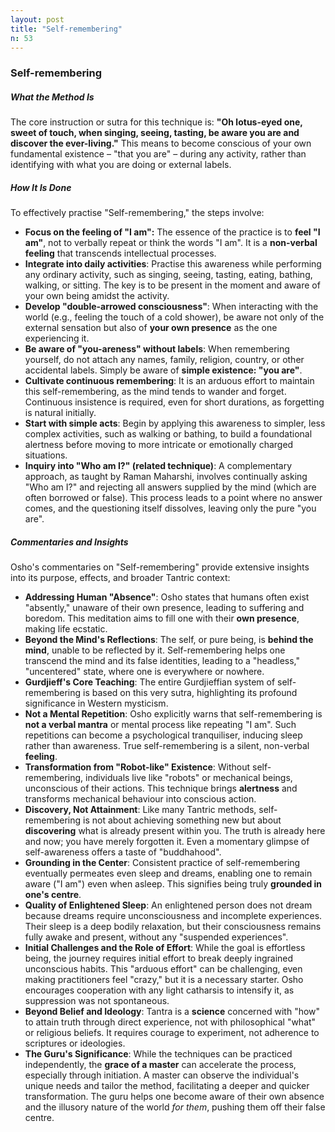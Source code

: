 ```yaml
---
layout: post
title: "Self-remembering"
n: 53
---
```

### Self-remembering

##### What the Method Is

The core instruction or sutra for this technique is: **"Oh lotus-eyed one, sweet of touch, when singing, seeing, tasting, be aware you are and discover the ever-living."** This means to become conscious of your own fundamental existence – "that you are" – during any activity, rather than identifying with what you are doing or external labels.

##### How It Is Done

To effectively practise "Self-remembering," the steps involve:

*   **Focus on the feeling of "I am":** The essence of the practice is to **feel "I am"**, not to verbally repeat or think the words "I am". It is a **non-verbal feeling** that transcends intellectual processes.
*   **Integrate into daily activities**: Practise this awareness while performing any ordinary activity, such as singing, seeing, tasting, eating, bathing, walking, or sitting. The key is to be present in the moment and aware of your own being amidst the activity.
*   **Develop "double-arrowed consciousness"**: When interacting with the world (e.g., feeling the touch of a cold shower), be aware not only of the external sensation but also of **your own presence** as the one experiencing it.
*   **Be aware of "you-areness" without labels**: When remembering yourself, do not attach any names, family, religion, country, or other accidental labels. Simply be aware of **simple existence: "you are"**.
*   **Cultivate continuous remembering**: It is an arduous effort to maintain this self-remembering, as the mind tends to wander and forget. Continuous insistence is required, even for short durations, as forgetting is natural initially.
*   **Start with simple acts**: Begin by applying this awareness to simpler, less complex activities, such as walking or bathing, to build a foundational alertness before moving to more intricate or emotionally charged situations.
*   **Inquiry into "Who am I?" (related technique)**: A complementary approach, as taught by Raman Maharshi, involves continually asking "Who am I?" and rejecting all answers supplied by the mind (which are often borrowed or false). This process leads to a point where no answer comes, and the questioning itself dissolves, leaving only the pure "you are".

##### Commentaries and Insights

Osho's commentaries on "Self-remembering" provide extensive insights into its purpose, effects, and broader Tantric context:

*   **Addressing Human "Absence"**: Osho states that humans often exist "absently," unaware of their own presence, leading to suffering and boredom. This meditation aims to fill one with their **own presence**, making life ecstatic.
*   **Beyond the Mind's Reflections**: The self, or pure being, is **behind the mind**, unable to be reflected by it. Self-remembering helps one transcend the mind and its false identities, leading to a "headless," "uncentered" state, where one is everywhere or nowhere.
*   **Gurdjieff's Core Teaching**: The entire Gurdjieffian system of self-remembering is based on this very sutra, highlighting its profound significance in Western mysticism.
*   **Not a Mental Repetition**: Osho explicitly warns that self-remembering is **not a verbal mantra** or mental process like repeating "I am". Such repetitions can become a psychological tranquiliser, inducing sleep rather than awareness. True self-remembering is a silent, non-verbal **feeling**.
*   **Transformation from "Robot-like" Existence**: Without self-remembering, individuals live like "robots" or mechanical beings, unconscious of their actions. This technique brings **alertness** and transforms mechanical behaviour into conscious action.
*   **Discovery, Not Attainment**: Like many Tantric methods, self-remembering is not about achieving something new but about **discovering** what is already present within you. The truth is already here and now; you have merely forgotten it. Even a momentary glimpse of self-awareness offers a taste of "buddhahood".
*   **Grounding in the Center**: Consistent practice of self-remembering eventually permeates even sleep and dreams, enabling one to remain aware ("I am") even when asleep. This signifies being truly **grounded in one's centre**.
*   **Quality of Enlightened Sleep**: An enlightened person does not dream because dreams require unconsciousness and incomplete experiences. Their sleep is a deep bodily relaxation, but their consciousness remains fully awake and present, without any "suspended experiences".
*   **Initial Challenges and the Role of Effort**: While the goal is effortless being, the journey requires initial effort to break deeply ingrained unconscious habits. This "arduous effort" can be challenging, even making practitioners feel "crazy," but it is a necessary starter. Osho encourages cooperation with any light catharsis to intensify it, as suppression was not spontaneous.
*   **Beyond Belief and Ideology**: Tantra is a **science** concerned with "how" to attain truth through direct experience, not with philosophical "what" or religious beliefs. It requires courage to experiment, not adherence to scriptures or ideologies.
*   **The Guru's Significance**: While the techniques can be practiced independently, the **grace of a master** can accelerate the process, especially through initiation. A master can observe the individual's unique needs and tailor the method, facilitating a deeper and quicker transformation. The guru helps one become aware of their own absence and the illusory nature of the world *for them*, pushing them off their false centre.
